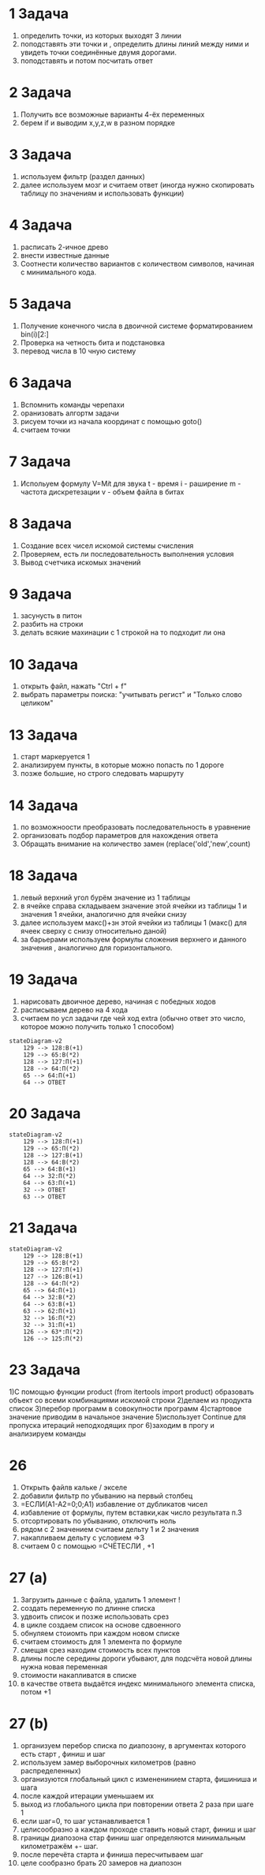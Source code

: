 # 1 Задача
1) определить точки, из которых выходят 3 линии
2) поподставять эти точки и , определить длины линий между ними и увидеть точки соединённые двумя дорогами.
3) поподставять и потом посчитать ответ
# 2 Задача 
1) Получить все возможные варианты 4-ёх переменных
2) берем if и выводим x,y,z,w в разном порядке
# 3 Задача 
1) используем фильтр (раздел данных)
2) далее используем мозг и считаем ответ (иногда нужно скопировать таблицу по значениям и использовать функции)
# 4 Задача 
1) расписать 2-ичное древо
2) внести известные данные
3) Соотнести количество вариантов с количеством символов, начиная с минимального кода. 
# 5 Задача
1) Получение конечного числа в двоичной системе форматированием bin(i)[2:]
2) Проверка на четность бита и подстановка
3) перевод числа в 10 чную систему
# 6 Задача
1) Вспомнить команды черепахи
2) оранизовать алгортм задачи
3) рисуем точки из начала координат с помощью goto()
4) считаем точки
# 7 Задача
1) Испольуем формулу V=M*i*t для звука
t - время
i - раширение
m - частота дискретезации
v - объем файла в битах
# 8 Задача
1) Создание всех чисел искомой системы счисления
2) Проверяем, есть ли последовательность выполнения условия
3) Вывод счетчика искомых значений 
# 9 Задача
1) засунусть в питон
2) разбить на строки
3) делать всякие махинации с 1 строкой на то подходит ли она
# 10 Задача
1) открыть файл, нажать "Ctrl + f"
2) выбрать параметры поиска: "учитывать регист" и "Только слово целиком"
# 13 Задача 
1) старт маркеруется 1
2) анализируем пункты, в которые можно попасть по 1 дороге
3) позже большие, но строго следовать маршруту 
# 14 Задача
1) по возможноости преобразовать последовательность в уравнение
2) организовать подбор параметров для нахождения ответа
3) Обращать внимание на количество замен (replace('old','new',count)
# 18 Задача
1) левый верхний угол бурём значение из 1 таблицы
2) в ячейке справа складываем значение этой ячейки из таблицы 1 и значения 1 ячейки, аналогично для ячейки снизу
3) далее используем макс()+зн этой ячейки из таблицы 1 (макс() для ячеек сверху с снизу относительно даной)
4) за барьерами используем формулы сложения верхнего и данного значения , аналогично для горизонтального.
# 19 Задача
1) нарисовать двоичное дерево, начиная с победных ходов
2) расписываем дерево на 4 хода
3) считаем по усл задачи где чей ход
extra (обычно ответ это число, которое можно получить только 1 способом)
```mermaid
stateDiagram-v2
    129 --> 128:В(+1)
    129 --> 65:В(*2)
    128 --> 127:П(+1)
    128 --> 64:П(*2)
    65 --> 64:П(+1)
    64 --> OTВЕТ
```
# 20 Задача
```mermaid
stateDiagram-v2
    129 --> 128:П(+1)
    129 --> 65:П(*2)
    128 --> 127:В(+1)
    128 --> 64:В(*2)
    65 --> 64:В(+1)
    64 --> 32:П(*2)
    64 --> 63:П(+1)
    32 --> OTВЕТ
    63 --> OTВЕТ
```
# 21 Задача
```mermaid
stateDiagram-v2
    129 --> 128:В(+1)
    129 --> 65:В(*2)
    128 --> 127:П(+1)
    127 --> 126:В(+1)
    128 --> 64:П(*2)
    65 --> 64:П(+1)
    64 --> 32:В(*2)
    64 --> 63:В(+1)
    63 --> 62:П(+1)
    32 --> 16:П(*2)
    32 --> 31:П(+1)
    126 --> 63*:П(*2)
    126 --> 125:П(*2)
```
# 23 Задача
1)С помощью функции product (from itertools import product) образовать объект со всеми комбинациями искомой строки
2)делаем из продукта список
3)перебор программ в совокупности программ
4)стартовое значение приводим в начальное значение
5)использует Continue для пропуска итераций неподходящих прог
6)заходим в прогу и анализируем команды
# 26 
1) Открыть файлв кальке / экселе
2) добавили фильтр по убыванию на первый столбец
3) =ЕСЛИ(A1-A2=0;0;A1) избавление от дубликатов чисел
4) избавление от формулы, путем вставки,как число результата п.3
5) отсортировать по убыванию, отключить ноль
6) рядом с 2 значением считаем дельту 1 и 2 значения
7) накапливаем дельту с условием =>3
8) считаем 0 с помощью =СЧЁТЕСЛИ , +1
# 27 (a)
1) Загрузить данные с файла, удалить 1 элемент !
2) создать переменную по длинне списка
3) удвоить список и позже использовать срез 
4) в цикле создаем список на основе сдвоенного
5) обнуляем стоиомть при каждом новом списке
6) считаем стоимость для 1 элемента по формуле
7) смещая срез находим стоимость всех пунктов
8) длины после середины дороги убывают, для подсчёта новой длины нужна новая переменная
9) стоимости накапливатся в списке 
10) в качестве ответа выдаётся индекс минимального элемента списка, потом +1
# 27 (b)
1) организуем перебор списка по диапозону, в аргументах которого есть старт , финиш и шаг
2) используем замер выборочных километров (равно распределенных)
3) организуются глобальный цикл с измененинием старта, фишиниша и шага
4) после каждой итерации уменьшаем их
5) выход из глобального цикла при повторении ответа 2 раза при шаге 1
6) если шаг=0, то шаг устанавливается 1
7) целисообразно а каждом проходе ставить новый старт, финиш и шаг
8) границы диапозона стар финиш шаг определяются минимальным километражём +- шаг.
9) после перечёта старта и финиша пересчитываем шаг
10) целе сообразно брать 20 замеров на диапозон
